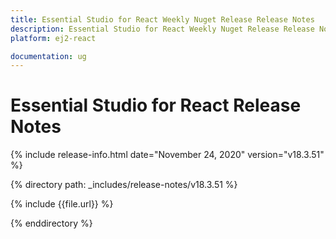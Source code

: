 ```yaml
---
title: Essential Studio for React Weekly Nuget Release Release Notes  
description: Essential Studio for React Weekly Nuget Release Release Notes  
platform: ej2-react

documentation: ug
---
```


# Essential Studio for  React  Release Notes  

{% include release-info.html date="November 24, 2020"   version="v18.3.51"  %} 

{% directory path: _includes/release-notes/v18.3.51 %}

{% include {{file.url}} %}

{% enddirectory %}
